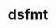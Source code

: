 ---
title: "dsfmt"
layout: cache
categories: [package, develop]
meta: {"compilers": ["gcc@11.4.0"], "num_specs": 6, "num_specs_by_stack": {"e4s": 6, "root": 6, "tutorial": 6}, "oss": ["ubuntu22.04"], "platforms": ["linux"], "stacks": ["e4s", "root", "tutorial"], "targets": ["x86_64_v3"], "versions": ["2.2.5"]}
spec_details: [{"compiler": "gcc@11.4.0", "hash": "3rvfieum7gwqs5q3m2ljpvqo6zxryefi", "os": "ubuntu22.04", "platform": "linux", "size": "-", "stacks": ["e4s", "root", "tutorial"], "target": "x86_64_v3", "variants": ["build_system=makefile", "patches:=b79624c"], "versions": ["2.2.5"]}, {"compiler": "gcc@11.4.0", "hash": "4zxi46cpaluasxkfffh4cpilzut2q4s3", "os": "ubuntu22.04", "platform": "linux", "size": "-", "stacks": ["e4s", "root", "tutorial"], "target": "x86_64_v3", "variants": ["build_system=makefile", "patches:=b79624c"], "versions": ["2.2.5"]}, {"compiler": "gcc@11.4.0", "hash": "5lsbxri54uh3jx7k4pvqgxtpag26cjw7", "os": "ubuntu22.04", "platform": "linux", "size": "-", "stacks": ["e4s", "root", "tutorial"], "target": "x86_64_v3", "variants": ["build_system=makefile", "patches:=b79624c"], "versions": ["2.2.5"]}, {"compiler": "gcc@11.4.0", "hash": "bnlo5nf6vyslp6d2ud67zom4ievqb5so", "os": "ubuntu22.04", "platform": "linux", "size": "-", "stacks": ["e4s", "root", "tutorial"], "target": "x86_64_v3", "variants": ["build_system=makefile", "patches:=b79624c"], "versions": ["2.2.5"]}, {"compiler": "gcc@11.4.0", "hash": "g2fz5xdumkjt75ch2at5nvo5izm3qy6q", "os": "ubuntu22.04", "platform": "linux", "size": "-", "stacks": ["e4s", "root", "tutorial"], "target": "x86_64_v3", "variants": ["build_system=makefile", "patches:=b79624c"], "versions": ["2.2.5"]}, {"compiler": "gcc@11.4.0", "hash": "wflpq2nu7flt6rnwzhnjugp3x677kksc", "os": "ubuntu22.04", "platform": "linux", "size": "-", "stacks": ["e4s", "root", "tutorial"], "target": "x86_64_v3", "variants": ["build_system=makefile", "patches:=b79624c"], "versions": ["2.2.5"]}]
---
